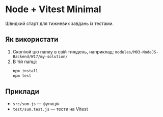 # Node + Vitest Minimal

Швидкий старт для тижневих завдань із тестами.

## Як використати
1. Скопіюй цю папку в свій тиждень, наприклад: `modules/M03-NodeJS-Backend/W17/my-solution/`
2. В тій папці:
   ```bash
   npm install
   npm test
   ```

## Приклади
- `src/sum.js` — функція
- `test/sum.test.js` — тести на Vitest

